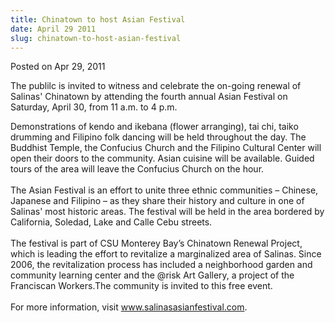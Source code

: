 ```yaml
---
title: Chinatown to host Asian Festival
date: April 29 2011
slug: chinatown-to-host-asian-festival
---
```


 



<span class="date">Posted on Apr 29, 2011    </span>
<p>The publilc is invited to witness and celebrate the on-going
renewal of Salinas&apos; Chinatown by attending the fourth annual Asian
Festival on Saturday, April 30, from 11 a.m. to 4 p.m.</p>
<p>Demonstrations of kendo and ikebana (flower arranging), tai chi,
taiko drumming and Filipino folk dancing will be held throughout
the day. The Buddhist Temple, the Confucius Church and the Filipino
Cultural Center will open their doors to the community. Asian
cuisine will be available. Guided tours of the area will leave the
Confucius Church on the hour.<br>
<br>
The Asian Festival is an effort to unite three ethnic communities &#x2013;
Chinese, Japanese and Filipino &#x2013; as they share their history and
culture in one of Salinas&apos; most historic areas. The festival will
be held in the area bordered by California, Soledad, Lake and Calle
Cebu streets.<br>
<br>
The festival is part of CSU Monterey Bay&#x2019;s Chinatown Renewal
Project, which is leading the effort to revitalize a marginalized
area of Salinas. Since 2006, the revitalization process has
included a neighborhood garden and community learning center and
the @risk Art Gallery, a project of the Franciscan Workers.The
community is invited to this free event.<br>
<br>
For more information, visit <a href="https://www.salinasasianfestival.com" title="www.salinasasianfestival.com">www.salinasasianfestival.com</a>.</br></br></br></br></br></br></p>





 
